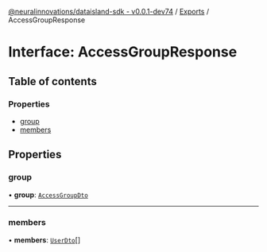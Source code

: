 [@neuralinnovations/dataisland-sdk - v0.0.1-dev74](../../README.md) / [Exports](../modules.md) / AccessGroupResponse

# Interface: AccessGroupResponse

## Table of contents

### Properties

- [group](AccessGroupResponse.md#group)
- [members](AccessGroupResponse.md#members)

## Properties

### group

• **group**: [`AccessGroupDto`](AccessGroupDto.md)

___

### members

• **members**: [`UserDto`](UserDto.md)[]
